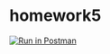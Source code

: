 # homework5

[![Run in Postman](https://run.pstmn.io/button.svg)](https://app.getpostman.com/run-collection/33e2db3c3756d7c85d79?action=collection%2Fimport)
